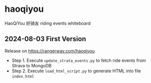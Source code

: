 # haoqiyou
HaoQiYou 好骑友 riding events whiteboard

## 2024-08-03 First Version
Release on https://rangerway.com/haoqiyou
 * Step 1. Execute `update_strata_events.py` to fetch ride events from Strava to MongoDB
 * Step 2. Execute `load_html_script.py` to generate HTML into file `index.html`
